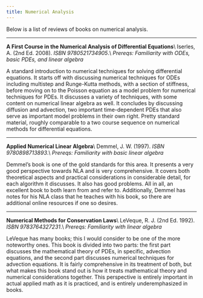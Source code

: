 ```yaml
---
title: Numerical Analysis
---
```


Below is a list of reviews of books on numerical analysis.

---
**A First Course in the Numerical Analysis of Differential Equations**\\
Iserles, A. (2nd Ed. 2008). *ISBN 9780521734905*.\\
*Prereqs: Familiarity with ODEs, basic PDEs, and linear algebra*

A standard introduction to numerical techniques for solving differential equations. It starts off with discussing numerical techniques for ODEs including multistep and Runge-Kutta methods, with a section of stiffness, before moving on to the Poisson equation as a model problem for numerical techniques for PDEs. It discusses a variety of techniques, with some content on numerical linear algebra as well. It concludes by discussing diffusion and advection, two important time-dependent PDEs that also serve as important model problems in their own right. Pretty standard material, roughly comparable to a two course sequence on numerical methods for differential equations. 

---
**Applied Numerical Linear Algebra**\\
Demmel, J. W. (1997). *ISBN 9780898713893*.\\ 
*Prereqs: Familiarity with basic linear algebra*

Demmel’s book is one of the gold standards for this area. It presents a very good perspective towards NLA and is very comprehensive. It covers both theoretical aspects and practical considerations in considerable detail, for each algorithm it discusses. It also has good problems. All in all, an excellent book to both learn from and refer to. Additionally, Demmel has notes for his NLA class that he teaches with his book, so there are additional online resources if one so desires. 

---
**Numerical Methods for Conservation Laws**\\
LeVeque, R. J. (2nd Ed. 1992). *ISBN 9783764327231*.\\
*Prereqs: Familiarity with linear algebra*

LeVeque has many books; this I would consider to be one of the more noteworthy ones. This book is divided into two parts: the first part discusses the mathematical theory of PDEs, in specific, advection equations, and the second part discusses numerical techniques for advection equations. It is fairly comprehensive in its treatment of both, but what makes this book stand out is how it treats mathematical theory and numerical considerations together. This perspective is entirely important in actual applied math as it is practiced, and is entirely underemphasized in books. 
